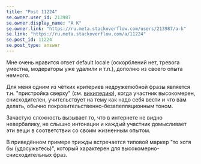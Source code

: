 ```yaml
---
title: "Post 11224"
se.owner.user_id: 213987
se.owner.display_name: "A K"
se.owner.link: "https://ru.meta.stackoverflow.com/users/213987/a-k"
se.link: "https://ru.meta.stackoverflow.com/a/11224"
se.post_id: 11224
se.post_type: answer
---
```

<p>Мне очень нравится ответ default locale (оскорблений нет, тревога уместна, модераторы уже удалили и т.п.), дополню из своего опыта немного.</p>
<p>Для меня одним из чётких критериев недружелюбной фразы является  т.н. &quot;пристройка сверху&quot; (см. <a href="https://ru.wikipedia.org/wiki/%D0%9F%D1%80%D0%B8%D1%81%D1%82%D1%80%D0%BE%D0%B9%D0%BA%D0%B0_(%D0%BF%D1%81%D0%B8%D1%85%D0%BE%D0%BB%D0%BE%D0%B3%D0%B8%D1%8F)" rel="nofollow noreferrer">википедию</a>), когда участник высокомерен, снисходителен, учительствует на тему как надо себя вести и что вам делать, обычно покровительственно-безапелляционным тоном.</p>
<p>Зачастую сложность вызывает то, что в интернете не видно невербалику, не слышно интонации и каждый участник домысливает эти вещи в соответствии со своим жизненным опытом.</p>
<p>В приведённом примере трижды встречается типовой маркер &quot;то хотя бы (удосужьтесь)&quot;, который характерен для высокомерно-снисходительных фраз.</p>
